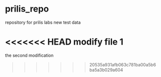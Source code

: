 # prilis_repo
repository for prilis labs
new test data

<<<<<<< HEAD
modify file 1
=======
the second modification
>>>>>>> 20535a931afb063c781ba00a5b6ba5a3b029a604
